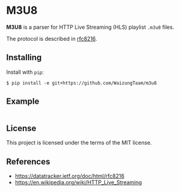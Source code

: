 # M3U8

**M3U8** is a parser for HTTP Live Streaming (HLS) playlist `.m3u8` files.

The protocol is described in [rfc8216](https://datatracker.ietf.org/doc/html/rfc8216).


## Installing

Install with `pip`:
```console
$ pip install -e git+https://github.com/WaizungTaam/m3u8
```

## Example

```python

```


## License

This project is licensed under the terms of the MIT license.


## References
- https://datatracker.ietf.org/doc/html/rfc8216
- https://en.wikipedia.org/wiki/HTTP_Live_Streaming
